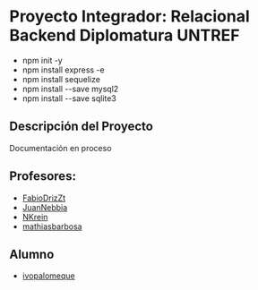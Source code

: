 # Proyecto Integrador: Relacional Backend Diplomatura UNTREF

- npm init -y
- npm install express -e
- npm install sequelize
- npm install --save mysql2
- npm install --save sqlite3

## Descripción del Proyecto

Documentación en proceso

## Profesores:
   - [FabioDrizZt](https://github.com/FabioDrizZt)
   - [JuanNebbia](https://github.com/JuanNebbia)
   - [NKrein](https://github.com/NKrein)
   - [mathiasbarbosa](https://github.com/mathiasbarbosa)

## Alumno
   - [ivopalomeque](https://github.com/ivopalomeque)
